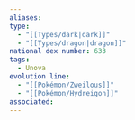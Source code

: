 ```yaml
---
aliases: 
type:
  - "[[Types/dark|dark]]"
  - "[[Types/dragon|dragon]]"
national dex number: 633
tags:
  - Unova
evolution line:
  - "[[Pokémon/Zweilous]]"
  - "[[Pokémon/Hydreigon]]"
associated: 
---
```

